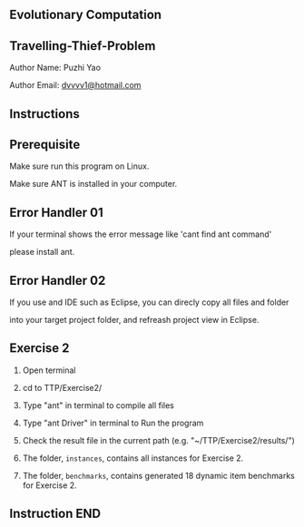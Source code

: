 ## Evolutionary Computation ##
## Travelling-Thief-Problem ##
Author Name: Puzhi Yao

Author Email: dvvvv1@hotmail.com

## Instructions ##
## Prerequisite ##
Make sure run this program on Linux.

Make sure ANT is installed in your computer.

## Error Handler 01 ##
If your terminal shows the error message like 'cant find ant command'

please install ant.

## Error Handler 02 ##
If you use and IDE such as Eclipse, you can direcly copy all files and folder

into your target project folder, and refreash project view in Eclipse.

## Exercise 2 ##

1. Open terminal

2. cd to TTP/Exercise2/

3. Type "ant" in terminal to compile all files

4. Type "ant Driver" in terminal to Run the program

5. Check the result file in the current path (e.g. "~/TTP/Exercise2/results/") 

6. The folder, `instances`, contains all instances for Exercise 2.

7. The folder, `benchmarks`, contains generated 18 dynamic item benchmarks for Exercise 2.

## Instruction END ##
